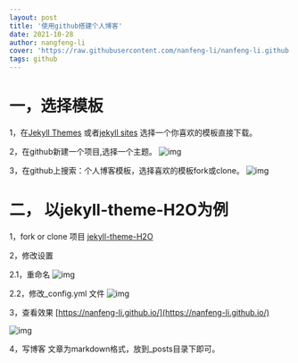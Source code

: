 ```yaml
---
layout: post
title: '使用github搭建个人博客'
date: 2021-10-28
author: nangfeng-li
cover: 'https://raw.githubusercontent.com/nanfeng-li/nanfeng-li.github.io/master/assets/img/2021-10-28/github_5.png'
tags: github
---
```


# 一，选择模板

1，在[Jekyll Themes](http://jekyllthemes.org/) 或者[jekyll sites](https://github.com/jekyll/jekyll/wiki/Sites)
选择一个你喜欢的模板直接下载。

2，在github新建一个项目,选择一个主题。
![img](https://raw.githubusercontent.com/nanfeng-li/nanfeng-li.github.io/master/assets/img/2021-10-28/github_1.png)

3，在github上搜索：个人博客模板，选择喜欢的模板fork或clone。
![img](https://raw.githubusercontent.com/nanfeng-li/nanfeng-li.github.io/master/assets/img/2021-10-28/github_2.png)

# 二， 以jekyll-theme-H2O为例

1，fork or clone 项目
[jekyll-theme-H2O](https://github.com/kaeyleo/jekyll-theme-H2O)

2，修改设置

2.1，重命名
![img](https://raw.githubusercontent.com/nanfeng-li/nanfeng-li.github.io/master/assets/img/2021-10-28/github_3.png)

2.2，修改_config.yml 文件
![img](https://raw.githubusercontent.com/nanfeng-li/nanfeng-li.github.io/master/assets/img/2021-10-28/github_4.png)

3，查看效果
[https://nanfeng-li.github.io/](https://nanfeng-li.github.io/)

![img](https://raw.githubusercontent.com/nanfeng-li/nanfeng-li.github.io/master/assets/img/2021-10-28/github_5.png)

4，写博客 文章为markdown格式，放到_posts目录下即可。
